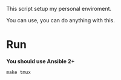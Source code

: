 This script setup my personal enviroment.

You can use, you can do anything with this.

# Run #

__You should use Ansible 2+__

```
make tmux
```
